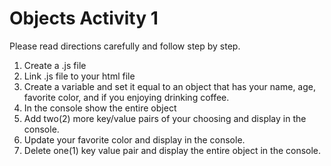 # Objects Activity 1

Please read directions carefully and follow step by step.

1. Create a .js file
2. Link .js file to your html file
3. Create a variable and set it equal to an object that has your name, age, favorite color, and if you enjoying drinking coffee.
4. In the console show the entire object
5. Add two(2) more key/value pairs of your choosing and display in the console.
6. Update your favorite color and display in the console.
7. Delete one(1) key value pair and display the entire object in the console.
